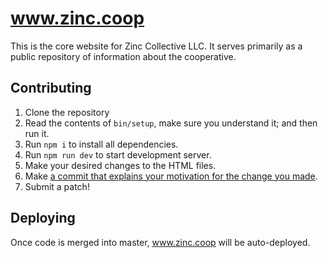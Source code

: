 # www.zinc.coop

This is the core website for Zinc Collective LLC.
It serves primarily as a public repository of information about the cooperative.


## Contributing

1. Clone the repository
1. Read the contents of `bin/setup`, make sure you understand it; and then run it.
1. Run `npm i` to install all dependencies.
1. Run `npm run dev` to start development server.
1. Make your desired changes to the HTML files.
1. Make [a commit that explains your motivation for the change you made](https://tbaggery.com/2008/04/19/a-note-about-git-commit-messages.html).
1. Submit a patch!


## Deploying

Once code is merged into master, www.zinc.coop will be auto-deployed.
